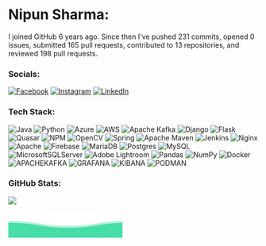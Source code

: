 # Nipun Sharma:

I joined GitHub 6 years ago.
Since then I've pushed 231 commits, opened 0 issues, submitted 165 pull requests, contributed to 13 repositories, and reviewed 198 pull requests.

### Socials:
[![Facebook](https://img.shields.io/badge/Facebook-%231877F2.svg?logo=Facebook&logoColor=white)](https://facebook.com/nipunsharma128) [![Instagram](https://img.shields.io/badge/Instagram-%23E4405F.svg?logo=Instagram&logoColor=white)](https://instagram.com/nipunsharma128) [![LinkedIn](https://img.shields.io/badge/LinkedIn-%230077B5.svg?logo=linkedin&logoColor=white)](https://linkedin.com/in/nipunsharma12) 

### Tech Stack:
![Java](https://img.shields.io/badge/java-%23ED8B00.svg?style=flat&logo=openjdk&logoColor=white) ![Python](https://img.shields.io/badge/python-3670A0?style=flat&logo=python&logoColor=ffdd54) ![Azure](https://img.shields.io/badge/azure-%230072C6.svg?style=flat&logo=microsoftazure&logoColor=white) ![AWS](https://img.shields.io/badge/AWS-%23FF9900.svg?style=flat&logo=amazon-aws&logoColor=white) ![Apache Kafka](https://img.shields.io/badge/Apache%20Kafka-000?style=flat&logo=apachekafka) ![Django](https://img.shields.io/badge/django-%23092E20.svg?style=flat&logo=django&logoColor=white) ![Flask](https://img.shields.io/badge/flask-%23000.svg?style=flat&logo=flask&logoColor=white) ![Quasar](https://img.shields.io/badge/Quasar-16B7FB?style=flat&logo=quasar&logoColor=black) ![NPM](https://img.shields.io/badge/NPM-%23CB3837.svg?style=flat&logo=npm&logoColor=white) ![OpenCV](https://img.shields.io/badge/opencv-%23white.svg?style=flat&logo=opencv&logoColor=white) ![Spring](https://img.shields.io/badge/spring-%236DB33F.svg?style=flat&logo=spring&logoColor=white) ![Apache Maven](https://img.shields.io/badge/Apache%20Maven-C71A36?style=flat&logo=Apache%20Maven&logoColor=white) ![Jenkins](https://img.shields.io/badge/jenkins-%232C5263.svg?style=flat&logo=jenkins&logoColor=white) ![Nginx](https://img.shields.io/badge/nginx-%23009639.svg?style=flat&logo=nginx&logoColor=white) ![Apache](https://img.shields.io/badge/apache-%23D42029.svg?style=flat&logo=apache&logoColor=white) ![Firebase](https://img.shields.io/badge/Firebase-039BE5?style=flat&logo=Firebase&logoColor=white) ![MariaDB](https://img.shields.io/badge/MariaDB-003545?style=flat&logo=mariadb&logoColor=white) ![Postgres](https://img.shields.io/badge/postgres-%23316192.svg?style=flat&logo=postgresql&logoColor=white) ![MySQL](https://img.shields.io/badge/mysql-%2300000f.svg?style=flat&logo=mysql&logoColor=white) ![MicrosoftSQLServer](https://img.shields.io/badge/Microsoft%20SQL%20Server-CC2927?style=flat&logo=microsoft%20sql%20server&logoColor=white) ![Adobe Lightroom](https://img.shields.io/badge/Adobe%20Lightroom-31A8FF.svg?style=flat&logo=Adobe%20Lightroom&logoColor=white) ![Pandas](https://img.shields.io/badge/pandas-%23150458.svg?style=flat&logo=pandas&logoColor=white) ![NumPy](https://img.shields.io/badge/numpy-%23013243.svg?style=flat&logo=numpy&logoColor=white) ![Docker](https://img.shields.io/badge/docker-%230db7ed.svg?style=flat&logo=docker&logoColor=white) ![APACHEKAFKA](https://img.shields.io/badge/apachekafka-231F20.svg?style=flat&logo=apachekafka&logoColor=white&color=%23231F20) ![GRAFANA](https://img.shields.io/badge/grafana-F46800.svg?style=flat&logo=grafana&logoColor=white&color=%23F46800) ![KIBANA](https://img.shields.io/badge/kibana-005571.svg?style=flat&logo=kibana&logoColor=white&color=%23005571) ![PODMAN](https://img.shields.io/badge/podman-892CA0.svg?style=flat&logo=podman&logoColor=white)

### GitHub Stats:
![](https://github-readme-streak-stats.herokuapp.com/?user=nipunsharma12&theme=dark&hide_border=false)<br/>



![Nipun Sharma](./assets/wave_footer.svg)